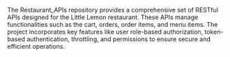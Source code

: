 The Restaurant_APIs repository provides a comprehensive set of RESTful APIs designed for the Little Lemon restaurant. These APIs manage functionalities such as the cart, orders, order items, and menu items. The project incorporates key features like user role-based authorization, token-based authentication, throttling, and permissions to ensure secure and efficient operations.

